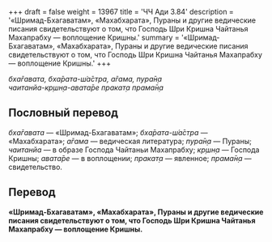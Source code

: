 +++
draft = false
weight = 13967
title = 'ЧЧ Ади 3.84'
description = '«Шримад-Бхагаватам», «Махабхарата», Пураны и другие ведические писания свидетельствуют о том, что Господь Шри Кришна Чайтанья Махапрабху — воплощение Кришны.'
summary = '«Шримад-Бхагаватам», «Махабхарата», Пураны и другие ведические писания свидетельствуют о том, что Господь Шри Кришна Чайтанья Махапрабху — воплощение Кришны.'
+++

_бха̄гавата, бха̄рата-ш́а̄стра, а̄гама, пура̄н̣а  
чаитанйа-кр̣шн̣а-авата̄ре пракат̣а прама̄н̣а_

## Пословный перевод

_бха̄гавата_ — «Шримад-Бхагаватам»; _бха̄рата_\-_ш́а̄стра_ — «Махабхарата»; _а̄гама_ — ведическая литература; _пура̄н̣а_ — Пураны; _чаитанйа_ — в образе Господа Чайтаньи Махапрабху; _кр̣шн̣а_ — Господа Кришны; _авата̄ре_ — в воплощении; _пракат̣а_ — явленное; _прама̄н̣а_ — свидетельство.

## Перевод

**«Шримад-Бхагаватам», «Махабхарата», Пураны и другие ведические писания свидетельствуют о том, что Господь Шри Кришна Чайтанья Махапрабху — воплощение Кришны.**
